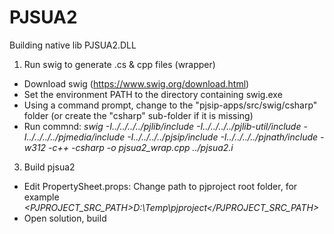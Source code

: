 # PJSUA2
Building native lib PJSUA2.DLL

1) Run swig to generate .cs & cpp files (wrapper)
  - Download swig (https://www.swig.org/download.html)
  - Set the environment PATH to the directory containing swig.exe
  - Using a command prompt, change to the "pjsip-apps/src/swig/csharp" folder (or create the "csharp" sub-folder if it is missing)
  - Run commnd: _swig -I../../../../pjlib/include -I../../../../pjlib-util/include -I../../../../pjmedia/include -I../../../../pjsip/include -I../../../../pjnath/include -w312 -c++ -csharp -o pjsua2_wrap.cpp ../pjsua2.i_
3) Build pjsua2
- Edit PropertySheet.props: Change path to pjproject root folder, for example _<PJPROJECT_SRC_PATH>D:\Temp\pjproject\</PJPROJECT_SRC_PATH>_
- Open solution, build
